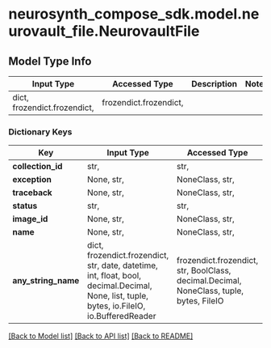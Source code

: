 # neurosynth_compose_sdk.model.neurovault_file.NeurovaultFile

## Model Type Info
Input Type | Accessed Type | Description | Notes
------------ | ------------- | ------------- | -------------
dict, frozendict.frozendict,  | frozendict.frozendict,  |  | 

### Dictionary Keys
Key | Input Type | Accessed Type | Description | Notes
------------ | ------------- | ------------- | ------------- | -------------
**collection_id** | str,  | str,  |  | [optional] 
**exception** | None, str,  | NoneClass, str,  |  | [optional] 
**traceback** | None, str,  | NoneClass, str,  |  | [optional] 
**status** | str,  | str,  |  | [optional] 
**image_id** | None, str,  | NoneClass, str,  |  | [optional] 
**name** | None, str,  | NoneClass, str,  |  | [optional] 
**any_string_name** | dict, frozendict.frozendict, str, date, datetime, int, float, bool, decimal.Decimal, None, list, tuple, bytes, io.FileIO, io.BufferedReader | frozendict.frozendict, str, BoolClass, decimal.Decimal, NoneClass, tuple, bytes, FileIO | any string name can be used but the value must be the correct type | [optional]

[[Back to Model list]](../../README.md#documentation-for-models) [[Back to API list]](../../README.md#documentation-for-api-endpoints) [[Back to README]](../../README.md)

